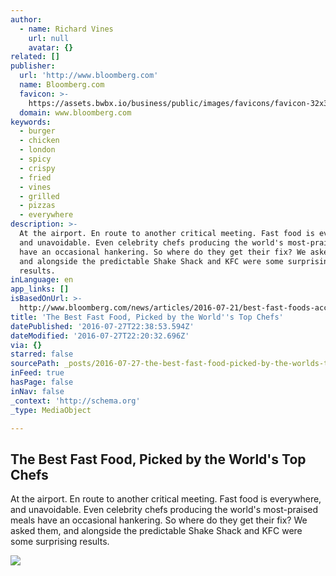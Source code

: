 ```yaml
---
author:
  - name: Richard Vines
    url: null
    avatar: {}
related: []
publisher:
  url: 'http://www.bloomberg.com'
  name: Bloomberg.com
  favicon: >-
    https://assets.bwbx.io/business/public/images/favicons/favicon-32x32-d2b81a9373.png
  domain: www.bloomberg.com
keywords:
  - burger
  - chicken
  - london
  - spicy
  - crispy
  - fried
  - vines
  - grilled
  - pizzas
  - everywhere
description: >-
  At the airport. En route to another critical meeting. Fast food is everywhere,
  and unavoidable. Even celebrity chefs producing the world's most-praised meals
  have an occasional hankering. So where do they get their fix? We asked them,
  and alongside the predictable Shake Shack and KFC were some surprising
  results.
inLanguage: en
app_links: []
isBasedOnUrl: >-
  http://www.bloomberg.com/news/articles/2016-07-21/best-fast-foods-according-to-world-s-top-chefs?cmpid=BBD072716_PUR
title: 'The Best Fast Food, Picked by the World''s Top Chefs'
datePublished: '2016-07-27T22:38:53.594Z'
dateModified: '2016-07-27T22:20:32.696Z'
via: {}
starred: false
sourcePath: _posts/2016-07-27-the-best-fast-food-picked-by-the-worlds-top-chefs.md
inFeed: true
hasPage: false
inNav: false
_context: 'http://schema.org'
_type: MediaObject

---
```

<article style=""><h1>The Best Fast Food, Picked by the World's Top Chefs</h1><p>At the airport. En route to another critical meeting. Fast food is everywhere, and unavoidable. Even celebrity chefs producing the world's most-praised meals have an occasional hankering. So where do they get their fix? We asked them, and alongside the predictable Shake Shack and KFC were some surprising results.</p><img src="https://assets.bwbx.io/images/users/iqjWHBFdfxIU/i10Rw51G4YMA/v0/-1x-1.jpg" /></article>